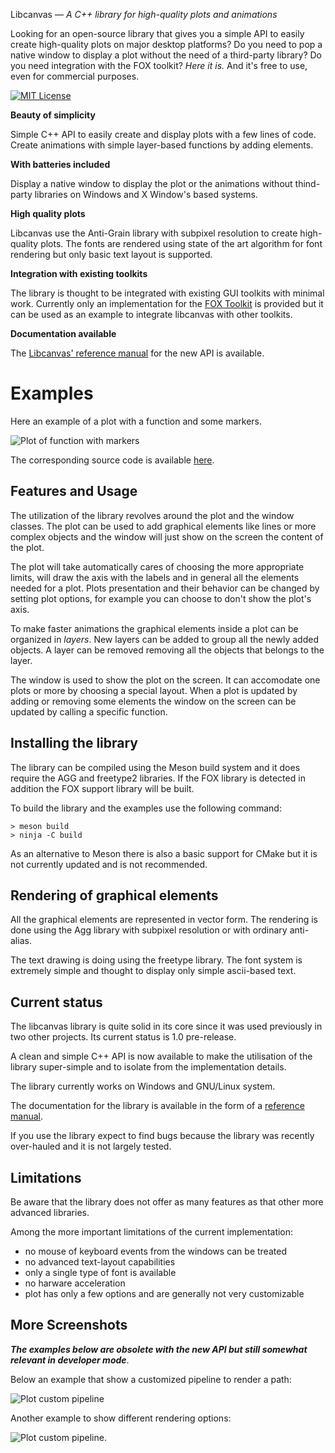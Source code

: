 Libcanvas — *A C++ library for high-quality plots and animations*

Looking for an open-source library that gives you a simple API to easily
create high-quality plots on major desktop platforms? Do you need to pop
a native window to display a plot without the need of a third-party library?
Do you need integration with the FOX toolkit?
*Here it is.* And it's free to use, even for commercial purposes.

[![MIT License](https://img.shields.io/badge/License-MIT-yellow.svg)](https://opensource.org/licenses/MIT)

**Beauty of simplicity**

Simple C++ API to easily create and display plots with a few lines of code. Create animations with simple layer-based functions by adding elements.

**With batteries included**

Display a native window to display the plot or the animations without thind-party libraries on Windows and X Window's based systems.

**High quality plots**

Libcanvas use the Anti-Grain library with subpixel resolution to create high-quality plots. The fonts are rendered using state of the art algorithm for font rendering but only basic text layout is supported.

**Integration with existing toolkits**

The library is thought to be integrated with existing GUI toolkits with minimal work. Currently only an implementation for the [FOX Toolkit](http://www.fox-toolkit.org/) is provided but it can be used as an example to integrate libcanvas with other toolkits.

**Documentation available**

The [Libcanvas' reference manual](http://franko.github.io/libcanvas/plot.html) for the new API is available.

Examples
========

Here an example of a plot with a function and some markers.

![Plot of function with markers](https://github.com/franko/libcanvas/blob/master/sphinx-doc/source/plot-function-example.png)

The corresponding source code is available [here](https://github.com/franko/libcanvas/blob/master/tests/test-window-function.cpp).

Features and Usage
---

The utilization of the library revolves around the plot and the window classes. The plot can be used to add graphical elements like lines or more complex objects and the window will just show on the screen the content of the plot.

The plot will take automatically cares of choosing the more appropriate limits, will draw the axis with the labels and in general all the elements needed for a plot. Plots presentation and their behavior can be changed by setting plot options, for example you can choose to don't show the plot's axis.

To make faster animations the graphical elements inside a plot can be organized in *layers*. New layers can be added to group all the newly added objects. A layer can be removed removing all the objects that belongs to the layer.

The window is used to show the plot on the screen. It can accomodate one plots or more by choosing a special layout. When a plot is updated by adding or removing some elements the window on the screen can be updated by calling a specific function.

Installing the library
---

The library can be compiled using the Meson build system and it does require the AGG and freetype2 libraries. If the FOX library is detected in addition the FOX support library will be built.

To build the library and the examples use the following command:
```
> meson build
> ninja -C build
```
As an alternative to Meson there is also a basic support for CMake but it is not currently updated and is not recommended.

Rendering of graphical elements
----

All the graphical elements are represented in vector form. The rendering is done using the Agg library with subpixel resolution or with ordinary anti-alias.

The text drawing is doing using the freetype library. The font system is extremely simple and thought to display only simple ascii-based text.


Current status
---

The libcanvas library is quite solid in its core since it was used previously in two other projects.
Its current status is 1.0 pre-release.

A clean and simple C++ API is now available to make the utilisation of the library super-simple and to isolate from the implementation details.

The library currently works on Windows and GNU/Linux system.

The documentation for the library is available in the form of a [reference manual](http://franko.github.io/libcanvas/plot.html).

If you use the library expect to find bugs because the library was recently over-hauled and it is not largely tested.

Limitations
---

Be aware that the library does not offer as many features as that other more advanced libraries.

Among the more important limitations of the current implementation:

  - no mouse of keyboard events from the windows can be treated
  - no advanced text-layout capabilities
  - only a single type of font is available
  - no harware acceleration
  - plot has only a few options and are generally not very customizable

More Screenshots
---

***The examples below are obsolete with the new API but still somewhat relevant in developer mode***.

Below an example that show a customized pipeline to render a path:

![Plot custom pipeline](https://github.com/franko/libcanvas/blob/master/doc/libcanvas-custom-pipeline.png)

Another example to show different rendering options:

![Plot custom pipeline](https://github.com/franko/libcanvas/blob/master/doc/libcanvas-rendering-options.png).
